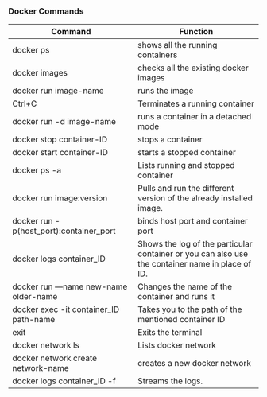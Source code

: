 ### Docker Commands

| Command | Function |
| --- | --- |
| docker ps | shows all the running containers |
| docker images | checks all the existing docker images |
| docker run image-name | runs the image |
| Ctrl+C | Terminates a running container |
| docker run -d image-name | runs a container in a detached mode |
| docker stop container-ID | stops a container |
| docker start container-ID | starts a stopped container |
| docker ps -a | Lists running and stopped container |
| docker run image:version | Pulls and run the different version of the already installed image. |
| docker run -p(host_port):container_port | binds host port and container port |
| docker logs container_ID | Shows the log of the particular container or you can also use the container name in place of ID.  |
| docker run —name new-name older-name | Changes the name of the container and runs it |
| docker exec -it container_ID path-name | Takes you to the path of the mentioned container ID |
| exit | Exits the terminal |
| docker network ls | Lists docker network |
| docker network create network-name | creates a new docker network |
| docker logs container_ID -f | Streams the logs. |
